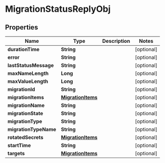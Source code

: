 

# MigrationStatusReplyObj


## Properties

Name | Type | Description | Notes
------------ | ------------- | ------------- | -------------
**durationTime** | **String** |  |  [optional]
**error** | **String** |  |  [optional]
**lastStatusMessage** | **String** |  |  [optional]
**maxNameLength** | **Long** |  |  [optional]
**maxValueLength** | **Long** |  |  [optional]
**migrationId** | **String** |  |  [optional]
**migrationItems** | [**MigrationItems**](MigrationItems.md) |  |  [optional]
**migrationName** | **String** |  |  [optional]
**migrationState** | **String** |  |  [optional]
**migrationType** | **String** |  |  [optional]
**migrationTypeName** | **String** |  |  [optional]
**rotatedSecrets** | [**MigrationItems**](MigrationItems.md) |  |  [optional]
**startTime** | **String** |  |  [optional]
**targets** | [**MigrationItems**](MigrationItems.md) |  |  [optional]



